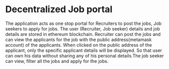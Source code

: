 # Decentralized Job portal

The application acts as one stop portal for Recruiters to post the jobs, Job seekers to apply for jobs. The user (Recruiter, Job seeker) details and job details 
are stored in ethereum blockchain. Recruiter can post the jobs and can view the applicants for the job with the public address(metamask account) of the applicants.
When clicked on the public address of the applicant, only the specific applicant details will be displayed. So that user can own his data without sharing any of his personal details.The job seeker can view, filter all the jobs and apply for the jobs.
